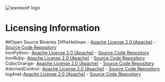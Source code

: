 ![warewolf logo](http://www.warewolf.io/images/warewolf-logo.png)

Licensing Information
=====================


##Open Source Binaries 
DiffieHellman - [Apache License 2.0 (Apache)](http://www.apache.org/licenses/LICENSE-2.0) - [Source Code Repository](https://github.com/saftmeister/diffiehellman)  <br/>
IronPython- [Apache License 2.0 (Apache)](http://www.apache.org/licenses/LICENSE-2.0) - [Source Code Repository](http://ironpython.codeplex.com/)  <br/>
IronRuby- [Apache License 2.0 (Apache)](http://www.apache.org/licenses/LICENSE-2.0) - [Source Code Repository](http://ironruby.codeplex.com/)  <br/>
CubicOrange- [Apache License 2.0 (Apache)](http://www.apache.org/licenses/LICENSE-2.0) - [Source Code Repository](https://code.google.com/p/content-king-lite/)  <br/>
AdornedControl- [Apache License 2.0 (Apache)](http://www.apache.org/licenses/LICENSE-2.0) - [Source Code Repository](https://code.google.com/p/alxsv/)  <br/>
log4net-[Apache License 2.0 (Apache)](http://www.apache.org/licenses/LICENSE-2.0) - [Source Code Repository](http://logging.apache.org/log4net/)  <br/>
